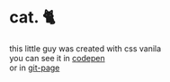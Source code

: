 # cat. :cat2:
this little guy was created with css vanila <br/>
you can see it in [codepen](https://codepen.io/inbar2/pen/rNwEjRW) <br/>
or in [git-page](https://inbardanieli.github.io/Cat-CSS/)
